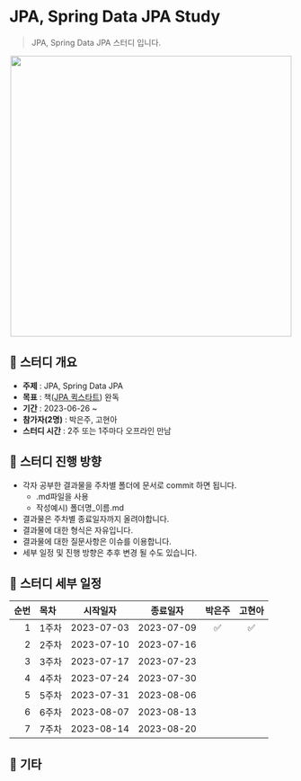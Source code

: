 JPA, Spring Data JPA Study
=============
> JPA, Spring Data JPA 스터디 입니다.

<p align="center">
  <img src="https://blog.kakaocdn.net/dn/Sn2Dj/btq0nPrl873/ACS7qrimAoVuTS8oriAnv0/img.jpg" width="500" height="500">
</p>

## :triangular_flag_on_post:  스터디 개요
* **주제** : JPA, Spring Data JPA
* **목표** : 책([JPA 퀵스타트](https://product.kyobobook.co.kr/detail/S000001891098)) 완독
* **기간** : 2023-06-26 ~ 
* **참가자(2명)** : 박은주, 고현아
* **스터디 시간** : 2주 또는 1주마다 오프라인 만남

## :triangular_flag_on_post: 스터디 진행 방향
* 각자 공부한 결과물을 주차별 폴더에 문서로 commit 하면 됩니다.
  * .md파일을 사용
  * 작성예시) 폴더명_이름.md
* 결과물은 주차별 종료일자까지 올려야합니다.
* 결과물에 대한 형식은 자유입니다.
* 결과물에 대한 질문사항은 이슈를 이용합니다.
* 세부 일정 및 진행 방향은 추후 변경 될 수도 있습니다.

## :triangular_flag_on_post: 스터디 세부 일정
| 순번 | 목차              | 시작일자 | 종료일자 | 박은주 | 고현아 |
| ------: | :---------------| -------|-------|:-------:|:-------:|
| 1 | 1주차 | 2023-07-03 | 2023-07-09 |  :white_check_mark:|  :white_check_mark: |
| 2 | 2주차 | 2023-07-10 | 2023-07-16 |  |  |
| 3 | 3주차 | 2023-07-17 | 2023-07-23 |  |  |
| 4 | 4주차 | 2023-07-24 | 2023-07-30 |  |  |
| 5 | 5주차 | 2023-07-31 | 2023-08-06 |  |  |
| 6 | 6주차 | 2023-08-07 | 2023-08-13 |  |  |
| 7 | 7주차 | 2023-08-14 | 2023-08-20 |  |  |

## :triangular_flag_on_post:  기타
